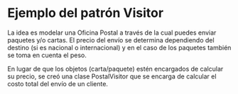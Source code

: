 # Ejemplo del patrón Visitor

La idea es modelar una Oficina Postal a través de la cual puedes enviar paquetes y/o cartas. El precio del envío se determina dependiendo del destino (si es nacional o internacional) y en el caso de los paquetes también se toma en cuenta el peso.

En lugar de que los objetos (carta/paquete) estén encargados de calcular su precio, se creó una clase PostalVisitor que se encarga de calcular el costo total del envío de un cliente.
